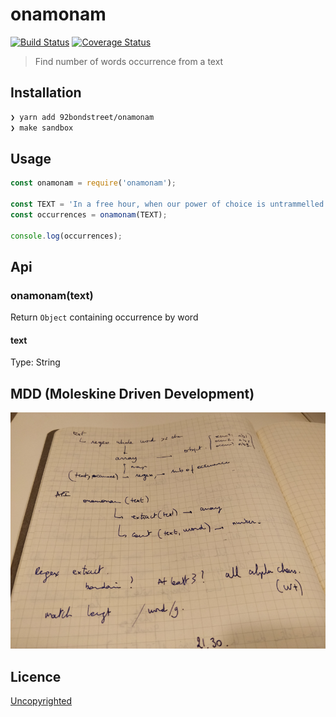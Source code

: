# onamonam

[![Build Status](https://travis-ci.org/92bondstreet/onamonam.svg?branch=master)](https://travis-ci.org/92bondstreet/onamonam)
[![Coverage Status](https://coveralls.io/repos/github/92bondstreet/onamonam/badge.svg?branch=master)](https://coveralls.io/github/92bondstreet/onamonam?branch=master)

> Find number of words occurrence from a text

## Installation

```sh
❯ yarn add 92bondstreet/onamonam
❯ make sandbox
```

## Usage

```js
const onamonam = require('onamonam');

const TEXT = 'In a free hour, when our power of choice is untrammelled and avoided and when nothing prevents our being able to do what we like best, every free hour is to be welcomed and every free hour avoided';
const occurrences = onamonam(TEXT);

console.log(occurrences);
```

## Api

### onamonam(text)

Return `Object` containing occurrence by word

#### text

Type: String

## MDD (Moleskine Driven Development)

![mdd](./mdd.png)

## Licence

[Uncopyrighted](http://zenhabits.net/uncopyright/)

